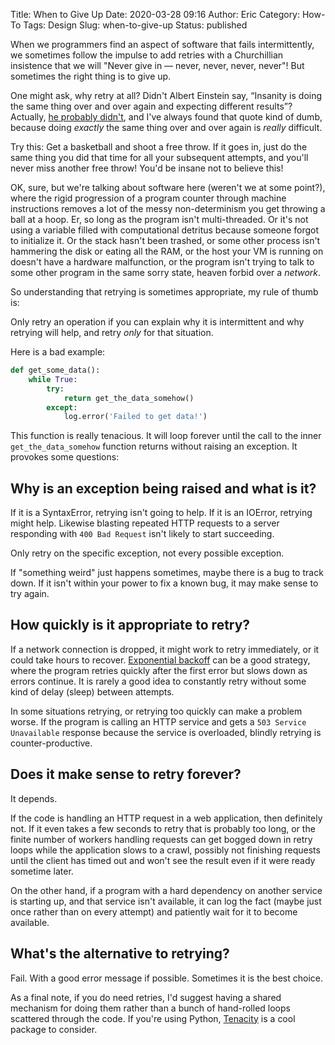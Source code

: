 Title: When to Give Up
Date: 2020-03-28 09:16
Author: Eric
Category: How-To
Tags: Design
Slug: when-to-give-up
Status: published

When we programmers find an aspect of software that fails intermittently,
we sometimes follow the impulse to add retries with a Churchillian insistence
that we will "Never give in — never, never, never, never"! But sometimes the
right thing is to give up.

One might ask, why retry at all? Didn't Albert Einstein say, “Insanity is doing
the same thing over and over again and expecting different results”? Actually,
[he probably didn't](https://quoteinvestigator.com/2017/03/23/same/), and I've
always found that quote kind of dumb, because doing *exactly* the same
thing over and over again is *really* difficult.

Try this: Get a basketball and shoot a free throw. If it goes in, just do
the same thing you did that time for all your subsequent attempts, and you'll
never miss another free throw! You'd be insane not to believe this!

OK, sure, but we're talking about software here (weren't we at some point?),
where the rigid progression of a program counter through machine instructions
removes a lot of the messy non-determinism you get throwing a ball at a hoop.
Er, so long as the program isn't multi-threaded. Or it's not using a variable
filled with computational detritus because someone forgot to initialize it. Or
the stack hasn't been trashed, or some other process isn't hammering the disk
or eating all the RAM, or the host your VM is running on doesn't have a
hardware malfunction, or the program isn't trying to talk to some other program
in the same sorry state, heaven forbid over a *network*.

So understanding that retrying is sometimes appropriate, my rule of thumb is:

Only retry an operation if you can explain why it is intermittent and why
retrying will help, and retry *only* for that situation.

Here is a bad example:

```py
def get_some_data():
    while True:
        try:
            return get_the_data_somehow()
        except:
            log.error('Failed to get data!')
```

This function is really tenacious. It will loop forever until the call to the
inner `get_the_data_somehow` function returns without raising an exception. It
provokes some questions:

## Why is an exception being raised and what is it?

If it is a SyntaxError, retrying isn't going to help. If it is an IOError,
retrying might help. Likewise blasting repeated HTTP requests to a server
responding with `400 Bad Request` isn't likely to start succeeding.

Only retry on the specific exception, not every possible exception.

If "something weird" just happens sometimes, maybe there is a bug to track
down. If it isn't within your power to fix a known bug, it may make sense to
try again.

## How quickly is it appropriate to retry?

If a network connection is dropped, it might work to retry immediately, or it
could take hours to recover. [Exponential
backoff](https://en.wikipedia.org/wiki/Exponential_backoff) can be a good
strategy, where the program retries quickly after the first error but slows
down as errors continue. It is rarely a good idea to constantly retry without
some kind of delay (sleep) between attempts.

In some situations retrying, or retrying too quickly can make a problem worse.
If the program is calling an HTTP service and gets a `503 Service Unavailable`
response because the service is overloaded, blindly retrying is
counter-productive.

## Does it make sense to retry forever?

It depends.

If the code is handling an HTTP request in a web application, then definitely
not. If it even takes a few seconds to retry that is probably too long, or the
finite number of workers handling requests can get bogged down in retry loops
while the application slows to a crawl, possibly not finishing requests until
the client has timed out and won't see the result even if it were ready
sometime later.

On the other hand, if a program with a hard dependency on another service is
starting up, and that service isn't available, it can log the fact (maybe just
once rather than on every attempt) and patiently wait for it to become
available.

## What's the alternative to retrying?

Fail. With a good error message if possible. Sometimes it is the best choice.


As a final note, if you do need retries, I'd suggest having a shared mechanism
for doing them rather than a bunch of hand-rolled loops scattered through the
code. If you're using Python,
[Tenacity](https://tenacity.readthedocs.io/en/latest/) is a cool package to
consider.
